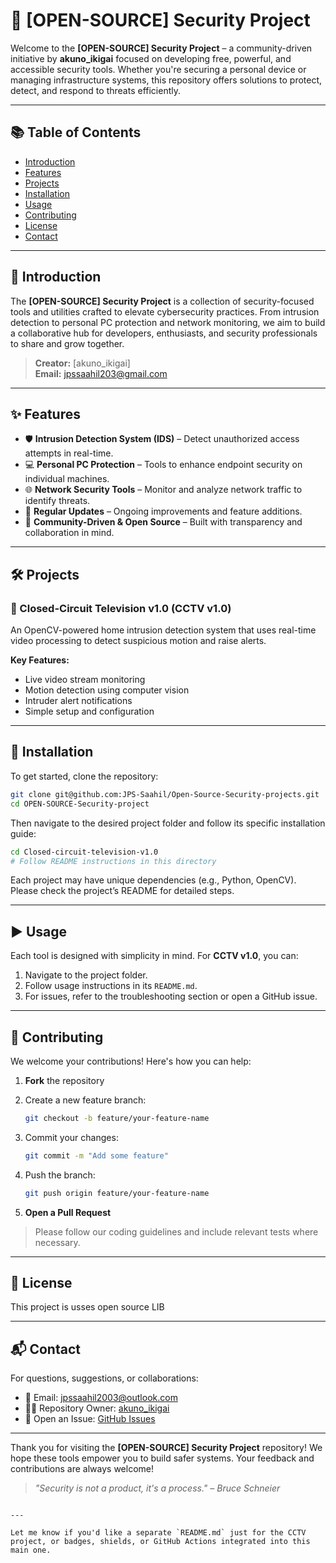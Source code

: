 
# 🔐 [OPEN-SOURCE] Security Project

Welcome to the **[OPEN-SOURCE] Security Project** – a community-driven initiative by **akuno_ikigai** focused on developing free, powerful, and accessible security tools. Whether you're securing a personal device or managing infrastructure systems, this repository offers solutions to protect, detect, and respond to threats efficiently.

---

## 📚 Table of Contents

- [Introduction](#introduction)
- [Features](#features)
- [Projects](#projects)
- [Installation](#installation)
- [Usage](#usage)
- [Contributing](#contributing)
- [License](#license)
- [Contact](#contact)

---

## 🚀 Introduction

The **[OPEN-SOURCE] Security Project** is a collection of security-focused tools and utilities crafted to elevate cybersecurity practices. From intrusion detection to personal PC protection and network monitoring, we aim to build a collaborative hub for developers, enthusiasts, and security professionals to share and grow together.

> **Creator:** [akuno_ikigai]  
> **Email:** jpssaahil203@gmail.com  

---

## ✨ Features

- 🛡 **Intrusion Detection System (IDS)** – Detect unauthorized access attempts in real-time.
- 💻 **Personal PC Protection** – Tools to enhance endpoint security on individual machines.
- 🌐 **Network Security Tools** – Monitor and analyze network traffic to identify threats.
- 🔄 **Regular Updates** – Ongoing improvements and feature additions.
- 👥 **Community-Driven & Open Source** – Built with transparency and collaboration in mind.

---

## 🛠 Projects

### 🎥 Closed-Circuit Television v1.0 (CCTV v1.0)

An OpenCV-powered home intrusion detection system that uses real-time video processing to detect suspicious motion and raise alerts.

**Key Features:**
- Live video stream monitoring
- Motion detection using computer vision
- Intruder alert notifications
- Simple setup and configuration

---

## 🧩 Installation

To get started, clone the repository:

```bash
git clone git@github.com:JPS-Saahil/Open-Source-Security-projects.git
cd OPEN-SOURCE-Security-project
````

Then navigate to the desired project folder and follow its specific installation guide:

```bash
cd Closed-circuit-television-v1.0
# Follow README instructions in this directory
```

Each project may have unique dependencies (e.g., Python, OpenCV). Please check the project’s README for detailed steps.

---

## ▶️ Usage

Each tool is designed with simplicity in mind. For **CCTV v1.0**, you can:

1. Navigate to the project folder.
2. Follow usage instructions in its `README.md`.
3. For issues, refer to the troubleshooting section or open a GitHub issue.

---

## 🤝 Contributing

We welcome your contributions! Here's how you can help:

1. **Fork** the repository

2. Create a new feature branch:

   ```bash
   git checkout -b feature/your-feature-name
   ```

3. Commit your changes:

   ```bash
   git commit -m "Add some feature"
   ```

4. Push the branch:

   ```bash
   git push origin feature/your-feature-name
   ```

5. **Open a Pull Request**

> Please follow our coding guidelines and include relevant tests where necessary.

---

## 📄 License

This project is usses open source LIB 

---

## 📬 Contact

For questions, suggestions, or collaborations:

* 📧 Email: [jpssaahil2003@outlook.com](mailto:jpssaahil2003@outlook.com)
* 🧑‍💻 Repository Owner: [akuno\_ikigai](https://github.com/ATOMOSJ)
* 🐛 Open an Issue: [GitHub Issues](https://github.com/ATOMOSJ/-OPEN-SOURCE-Security-project/issues)

---

Thank you for visiting the **\[OPEN-SOURCE] Security Project** repository!
We hope these tools empower you to build safer systems. Your feedback and contributions are always welcome!

> *"Security is not a product, it's a process." – Bruce Schneier*

```

---

Let me know if you'd like a separate `README.md` just for the CCTV project, or badges, shields, or GitHub Actions integrated into this main one.
```
